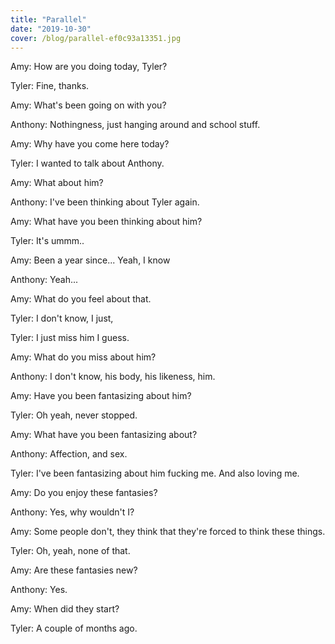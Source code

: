 ```yaml
---
title: "Parallel"
date: "2019-10-30"
cover: /blog/parallel-ef0c93a13351.jpg
---
```


Amy: How are you doing today, Tyler?

Tyler: Fine, thanks.

Amy: What's been going on with you?

Anthony: Nothingness, just hanging around and school stuff.

Amy: Why have you come here today?

Tyler: I wanted to talk about Anthony.

Amy: What about him?

Anthony: I've been thinking about Tyler again.

Amy: What have you been thinking about him?

Tyler: It's ummm..

Amy: Been a year since... Yeah, I know

Anthony: Yeah...

Amy: What do you feel about that.

Tyler: I don't know, I just,

Tyler: I just miss him I guess.

Amy: What do you miss about him?

Anthony: I don't know, his body, his likeness, him.

Amy: Have you been fantasizing about him?

Tyler: Oh yeah, never stopped.

Amy: What have you been fantasizing about?

Anthony: Affection, and sex.

Tyler: I've been fantasizing about him fucking me. And also loving me.

Amy: Do you enjoy these fantasies?

Anthony: Yes, why wouldn't I?

Amy: Some people don't, they think that they're forced to think these things.

Tyler: Oh, yeah, none of that.

Amy: Are these fantasies new?

Anthony: Yes.

Amy: When did they start?

Tyler: A couple of months ago.
